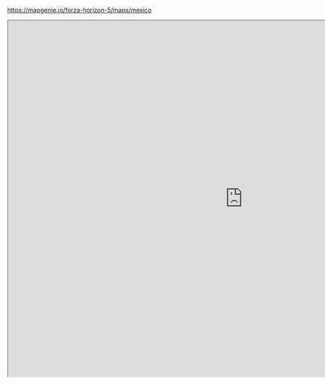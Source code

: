 
https://mapgenie.io/forza-horizon-5/maps/mexico

<iframe src=https://mapgenie.io/forza-horizon-5/maps/mexico width="1080" height="820"></iframe> 
